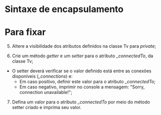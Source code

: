 # Sintaxe de encapsulamento
# Para fixar

5. Altere a visibilidade dos atributos definidos na classe Tv para _private_;

6. Crie um método _getter_ e um _setter_ para o atributo *_connectedTo*, da classe Tv;
  - O setter deverá verificar se o valor definido está entre as conexões disponíveis (*_connections*) e:
    - Em caso positivo, definir este valor para o atributo *_connectedTo*;
    - Em caso negativo, imprimir no console a mensagem: "Sorry, connection unavailable!";

7. Defina um valor para o atributo *_connectedTo* por meio do método setter criado e imprima seu valor.